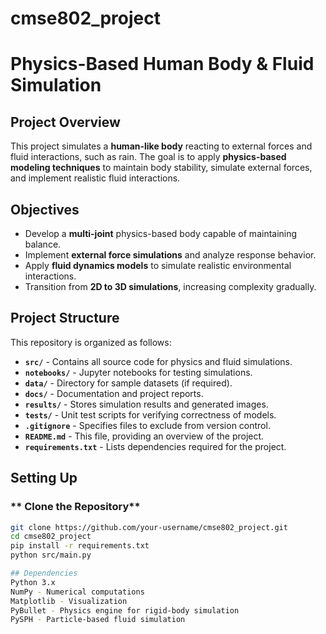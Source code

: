 # cmse802_project

# Physics-Based Human Body & Fluid Simulation  

## Project Overview  
This project simulates a **human-like body** reacting to external forces and fluid interactions, such as rain. The goal is to apply **physics-based modeling techniques** to maintain body stability, simulate external forces, and implement realistic fluid interactions.  

## Objectives  
- Develop a **multi-joint** physics-based body capable of maintaining balance.  
- Implement **external force simulations** and analyze response behavior.  
- Apply **fluid dynamics models** to simulate realistic environmental interactions.  
- Transition from **2D to 3D simulations**, increasing complexity gradually.  

## Project Structure  
This repository is organized as follows:  

- **`src/`** - Contains all source code for physics and fluid simulations.  
- **`notebooks/`** - Jupyter notebooks for testing simulations.  
- **`data/`** - Directory for sample datasets (if required).  
- **`docs/`** - Documentation and project reports.  
- **`results/`** - Stores simulation results and generated images.  
- **`tests/`** - Unit test scripts for verifying correctness of models.  
- **`.gitignore`** - Specifies files to exclude from version control.  
- **`README.md`** - This file, providing an overview of the project.  
- **`requirements.txt`** - Lists dependencies required for the project.   

##  Setting Up  
### ** Clone the Repository**
```sh
git clone https://github.com/your-username/cmse802_project.git
cd cmse802_project
pip install -r requirements.txt
python src/main.py

## Dependencies
Python 3.x
NumPy - Numerical computations
Matplotlib - Visualization
PyBullet - Physics engine for rigid-body simulation
PySPH - Particle-based fluid simulation


